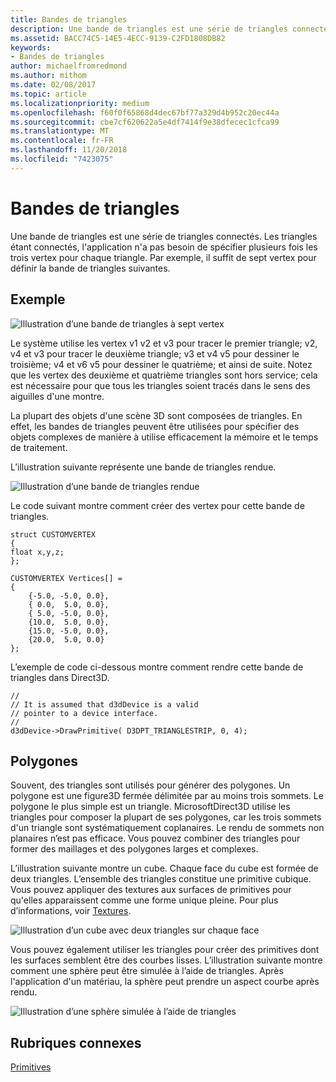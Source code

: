 ```yaml
---
title: Bandes de triangles
description: Une bande de triangles est une série de triangles connectés. Les triangles étant connectés, l'application n'a pas besoin de spécifier plusieurs fois les trois vertex pour chaque triangle.
ms.assetid: BACC74C5-14E5-4ECC-9139-C2FD1808DB82
keywords:
- Bandes de triangles
author: michaelfromredmond
ms.author: mithom
ms.date: 02/08/2017
ms.topic: article
ms.localizationpriority: medium
ms.openlocfilehash: f60f0f65868d4dec67bf77a329d4b952c20ec44a
ms.sourcegitcommit: cbe7cf620622a5e4df7414f9e38dfecec1cfca99
ms.translationtype: MT
ms.contentlocale: fr-FR
ms.lasthandoff: 11/20/2018
ms.locfileid: "7423075"
---
```

# <a name="triangle-strips"></a>Bandes de triangles


Une bande de triangles est une série de triangles connectés. Les triangles étant connectés, l'application n'a pas besoin de spécifier plusieurs fois les trois vertex pour chaque triangle. Par exemple, il suffit de sept vertex pour définir la bande de triangles suivantes.

## <a name="span-idexamplespanspan-idexamplespanspan-idexamplespanexample"></a><span id="Example"></span><span id="example"></span><span id="EXAMPLE"></span>Exemple


![Illustration d’une bande de triangles à sept vertex](images/tristrip.png)

Le système utilise les vertex v1 v2 et v3 pour tracer le premier triangle; v2, v4 et v3 pour tracer le deuxième triangle; v3 et v4 v5 pour dessiner le troisième; v4 et v6 v5 pour dessiner le quatrième; et ainsi de suite. Notez que les vertex des deuxième et quatrième triangles sont hors service; cela est nécessaire pour que tous les triangles soient tracés dans le sens des aiguilles d'une montre.

La plupart des objets d'une scène 3D sont composées de triangles. En effet, les bandes de triangles peuvent être utilisées pour spécifier des objets complexes de manière à utilise efficacement la mémoire et le temps de traitement.

L’illustration suivante représente une bande de triangles rendue.

![Illustration d’une bande de triangles rendue](images/tstrip2.png)

Le code suivant montre comment créer des vertex pour cette bande de triangles.

```
struct CUSTOMVERTEX
{
float x,y,z;
};

CUSTOMVERTEX Vertices[] = 
{
    {-5.0, -5.0, 0.0},
    { 0.0,  5.0, 0.0},
    { 5.0, -5.0, 0.0},
    {10.0,  5.0, 0.0},
    {15.0, -5.0, 0.0},
    {20.0,  5.0, 0.0}
};
```

L’exemple de code ci-dessous montre comment rendre cette bande de triangles dans Direct3D.

```
//
// It is assumed that d3dDevice is a valid
// pointer to a device interface.
//
d3dDevice->DrawPrimitive( D3DPT_TRIANGLESTRIP, 0, 4);
```

## <a name="span-idpolygonsspanspan-idpolygonsspanspan-idpolygonsspanpolygons"></a><span id="Polygons"></span><span id="polygons"></span><span id="POLYGONS"></span>Polygones


Souvent, des triangles sont utilisés pour générer des polygones. Un polygone est une figure3D fermée délimitée par au moins trois sommets. Le polygone le plus simple est un triangle. MicrosoftDirect3D utilise les triangles pour composer la plupart de ses polygones, car les trois sommets d'un triangle sont systématiquement coplanaires. Le rendu de sommets non planaires n’est pas efficace. Vous pouvez combiner des triangles pour former des maillages et des polygones larges et complexes.

L’illustration suivante montre un cube. Chaque face du cube est formée de deux triangles. L’ensemble des triangles constitue une primitive cubique. Vous pouvez appliquer des textures aux surfaces de primitives pour qu'elles apparaissent comme une forme unique pleine. Pour plus d’informations, voir [Textures](textures.md).

![Illustration d’un cube avec deux triangles sur chaque face](images/cube3d.png)

Vous pouvez également utiliser les triangles pour créer des primitives dont les surfaces semblent être des courbes lisses. L’illustration suivante montre comment une sphère peut être simulée à l’aide de triangles. Après l'application d'un matériau, la sphère peut prendre un aspect courbe après rendu.

![Illustration d’une sphère simulée à l’aide de triangles](images/sphere3d.png)

## <a name="span-idrelated-topicsspanrelated-topics"></a><span id="related-topics"></span>Rubriques connexes


[Primitives](primitives.md)

 

 





